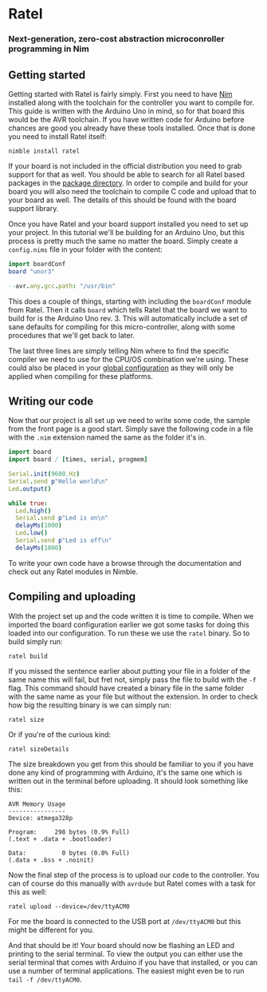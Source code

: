 # Ratel
### Next-generation, zero-cost abstraction microconroller programming in Nim

## Getting started
Getting started with Ratel is fairly simply. First you need to have [Nim](https://nim-lang.org/) installed along with the toolchain for
the controller you want to compile for. This guide is written with the Arduino Uno in mind, so for that board this would be the AVR toolchain. If you
have written code for Arduino before chances are good you already have these tools installed. Once that is done you need to install
Ratel itself:

```
nimble install ratel
```

If your board is not included in the official distribution you need to grab support for that as well. You should be able to search for all Ratel
based packages in the [package directory](https://nimble.directory/search?query=ratel). In order to compile and build for your board you
will also need the toolchain to compile C code and upload that to your board as well. The details of this should be found with the board support
library.

Once you have Ratel and your board support installed you need to set up your project. In this tutorial we'll be building for an Arduino Uno, but
this process is pretty much the same no matter the board. Simply create a `config.nims` file in your folder with the content:

```nim
import boardConf
board "unor3"

--avr.any.gcc.path: "/usr/bin"
```

This does a couple of things, starting with including the `boardConf` module from Ratel. Then it calls `board` which tells
Ratel that the board we want to build for is the Arduino Uno rev. 3. This will automatically include a set of sane defaults for compiling for this
micro-controller, along with some procedures that we'll get back to later.

The last three lines are simply telling Nim where to find the specific compiler we need to use for the CPU/OS combination we're using.
These could also be placed in your [global configuration](https://nim-lang.org/docs/nimc.html#compiler-usage-configuration-files)
as they will only be applied when compiling for these platforms.

## Writing our code
Now that our project is all set up we need to write some code, the sample from the front page is a good start. Simply save the following code in
a file with the `.nim` extension named the same as the folder it's in.

```nim
import board
import board / [times, serial, progmem]

Serial.init(9600.Hz)
Serial.send p"Hello world\n"
Led.output()

while true:
  Led.high()
  Serial.send p"Led is on\n"
  delayMs(1000)
  Led.low()
  Serial.send p"Led is off\n"
  delayMs(1000)
```

To write your own code have a browse through the documentation and check out any Ratel modules in Nimble.

## Compiling and uploading
With the project set up and the code written it is time to compile. When we imported the board configuration earlier we got some tasks for doing
this loaded into our configuration. To run these we use the `ratel` binary. So to build simply run:

```
ratel build
```

If you missed the sentence earlier about putting your file in a folder of the same name this will fail, but fret not, simply pass the file to
build with the `-f` flag. This command should have created a binary file in the same folder with the same name as your file but without
the extension. In order to check how big the resulting binary is we can simply run:

```
ratel size
```

Or if you're of the curious kind:

```
ratel sizeDetails
```

The size breakdown you get from this should be familiar to you if you have done any kind of programming with Arduino, it's the same one which is
written out in the terminal before uploading. It should look something like this:

```
AVR Memory Usage
----------------
Device: atmega328p

Program:     298 bytes (0.9% Full)
(.text + .data + .bootloader)

Data:          0 bytes (0.0% Full)
(.data + .bss + .noinit)
```

Now the final step of the process is to upload our code to the controller. You can of course do this manually with `avrdude` but Ratel
comes with a task for this as well:

```
ratel upload --device=/dev/ttyACM0
```

For me the board is connected to the USB port at `/dev/ttyACM0` but this might be different for you.

And that should be it! Your board should now be flashing an LED and printing to the serial terminal. To view the output you can either use the
serial terminal that comes with Arduino if you have that installed, or you can use a number of terminal applications. The easiest might even be to run
`tail -f /dev/ttyACM0`.
